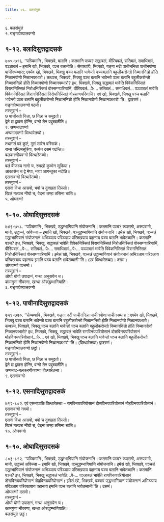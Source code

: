 ```yaml
---
title: ०६. बलसंयुत्तं

---
```

६. बलसंयुत्तं  
१. गङ्गापेय्यालवग्गो  


## १-१२. बलादिसुत्तद्वादसकं

७०५-७१६. ‘‘पञ्चिमानि , भिक्खवे, बलानि। कतमानि पञ्च? सद्धाबलं, वीरियबलं, सतिबलं, समाधिबलं, पञ्ञाबलं – इमानि खो, भिक्खवे, पञ्च बलानीति। सेय्यथापि, भिक्खवे, गङ्गा नदी पाचीननिन्ना पाचीनपोणा पाचीनपब्भारा; एवमेव खो, भिक्खवे, भिक्खु पञ्च बलानि भावेन्तो पञ्चबलानि बहुलीकरोन्तो निब्बाननिन्नो होति निब्बानपोणो निब्बानपब्भारो। कथञ्च, भिक्खवे, भिक्खु पञ्च बलानि भावेन्तो पञ्च बलानि बहुलीकरोन्तो निब्बाननिन्नो होति निब्बानपोणो निब्बानपब्भारो? इध, भिक्खवे, भिक्खु सद्धाबलं भावेति विवेकनिस्सितं विरागनिस्सितं निरोधनिस्सितं वोस्सग्गपरिणामिं, वीरियबलं…पे॰… सतिबलं… समाधिबलं… पञ्ञाबलं भावेति विवेकनिस्सितं विरागनिस्सितं निरोधनिस्सितं वोस्सग्गपरिणामिं। एवं खो, भिक्खवे, भिक्खु पञ्च बलानि भावेन्तो पञ्च बलानि बहुलीकरोन्तो निब्बाननिन्नो होति निब्बानपोणो निब्बानपब्भारो’’ति। द्वादसमं।  
गङ्गापेय्यालवग्गो पठमो।  
तस्सुद्दानं –  
छ पाचीनतो निन्ना, छ निन्ना च समुद्दतो।  
द्वेते छ द्वादस होन्ति, वग्गो तेन पवुच्चतीति॥  
२. अप्पमादवग्गो  
अप्पमादवग्गो वित्थारेतब्बो।  
तस्सुद्दानं –  
तथागतं पदं कूटं, मूलं सारेन वस्सिकं।  
राजा चन्दिमसूरिया, वत्थेन दसमं पदन्ति॥  
बलकरणीयवग्गो वित्थारेतब्बो।  
तस्सुद्दानं –  
बलं बीजञ्च नागो च, रुक्खो कुम्भेन सूकिया।  
आकासेन च द्वे मेघा, नावा आगन्तुका नदीति॥  
एसनावग्गो वित्थारेतब्बो।  
तस्सुद्दानं –  
एसना विधा आसवो, भवो च दुक्खता तिस्सो।  
खिलं मलञ्च नीघो च, वेदना तण्हा तसिना चाति॥  
५. ओघवग्गो  


## १-१०. ओघादिसुत्तदसकं

७४९-७५८. ‘‘पञ्चिमानि , भिक्खवे, उद्धम्भागियानि संयोजनानि। कतमानि पञ्च? रूपरागो, अरूपरागो, मानो, उद्धच्चं, अविज्जा – इमानि खो, भिक्खवे, पञ्चुद्धम्भागियानि संयोजनानि। इमेसं खो, भिक्खवे, पञ्चन्नं उद्धम्भागियानं संयोजनानं अभिञ्ञाय परिञ्ञाय परिक्खयाय पहानाय पञ्च बलानि भावेतब्बानि। कतमानि पञ्च? इध, भिक्खवे, भिक्खु, सद्धाबलं भावेति विवेकनिस्सितं विरागनिस्सितं निरोधनिस्सितं वोस्सग्गपरिणामिं, वीरियबलं…पे॰… सतिबलं…पे॰… समाधिबलं…पे॰… पञ्ञाबलं भावेति विवेकनिस्सितं विरागनिस्सितं निरोधनिस्सितं वोस्सग्गपरिणामिं। इमेसं खो, भिक्खवे, पञ्चन्नं उद्धम्भागियानं संयोजनानं अभिञ्ञाय परिञ्ञाय परिक्खयाय पहानाय इमानि पञ्च बलानि भावेतब्बानी’’ति। (एवं वित्थारेतब्बा)। दसमं।  
ओघवग्गो पञ्चमो।  
तस्सुद्दानं –  
ओघो योगो उपादानं, गन्था अनुसयेन च।  
कामगुणा नीवरणा, खन्धा ओरुद्धम्भागियाति॥  
६. गङ्गापेय्यालवग्गो  


## १-१२. पाचीनादिसुत्तद्वादसकं

७५९-७७०. ‘‘सेय्यथापि , भिक्खवे, गङ्गा नदी पाचीननिन्ना पाचीनपोणा पाचीनपब्भारा ; एवमेव खो, भिक्खवे, भिक्खु पञ्च बलानि भावेन्तो पञ्च बलानि बहुलीकरोन्तो निब्बाननिन्नो होति निब्बानपोणो निब्बानपब्भारो। कथञ्च, भिक्खवे, भिक्खु पञ्च बलानि भावेन्तो पञ्च बलानि बहुलीकरोन्तो निब्बाननिन्नो होति निब्बानपोणो निब्बानपब्भारो? इध, भिक्खवे, भिक्खु, सद्धाबलं भावेति रागविनयपरियोसानं दोसविनयपरियोसानं मोहविनयपरियोसानं…पे॰… एवं खो, भिक्खवे, भिक्खु पञ्च बलानि भावेन्तो पञ्च बलानि बहुलीकरोन्तो निब्बाननिन्नो होति निब्बानपोणो निब्बानपब्भारो’’ति। (वित्थारेतब्बा) द्वादसमं।  
गङ्गापेय्यालवग्गो छट्ठो।  
तस्सुद्दानं –  
छ पाचीनतो निन्ना, छ निन्ना च समुद्दतो।  
द्वेते छ द्वादस होन्ति, वग्गो तेन पवुच्चतीति॥  
अप्पमाद-बलकरणीयवग्गा वित्थारेतब्बा।  
९. एसनावग्गो  


## १-१२. एसनादिसुत्तद्वादसकं

७९२-८०२. एवं एसनापाळि वित्थारेतब्बा – रागविनयपरियोसानं दोसविनयपरियोसानं मोहविनयपरियोसानं।  
एसनावग्गो नवमो।  
तस्सुद्दानं –  
एसना विधा आसवो, भवो च दुक्खता तिस्सो।  
खिलं मलञ्च नीघो च, वेदना तण्हा तसिना चाति॥  
१०. ओघवग्गो  


## १-१०. ओघादिसुत्तदसकं

८०३-८१२. ‘‘पञ्चिमानि , भिक्खवे, उद्धम्भागियानि संयोजनानि। कतमानि पञ्च? रूपरागो, अरूपरागो, मानो, उद्धच्चं अविज्जा – इमानि खो, भिक्खवे, पञ्चुद्धम्भागियानि संयोजनानि। इमेसं खो, भिक्खवे, पञ्चन्नं उद्धम्भागियानं संयोजनानं अभिञ्ञाय परिञ्ञाय परिक्खयाय पहानाय पञ्च बलानि भावेतब्बानि। कतमानि पञ्च? इध, भिक्खवे, भिक्खु सद्धाबलं भावेति…पे॰… पञ्ञाबलं भावेति रागविनयपरियोसानं दोसविनयपरियोसानं मोहविनयपरियोसानं। इमेसं खो, भिक्खवे, पञ्चन्नं उद्धम्भागियानं संयोजनानं अभिञ्ञाय परिञ्ञाय परिक्खयाय पहानाय इमानि पञ्च बलानि भावेतब्बानी’’ति। दसमं।  
ओघवग्गो दसमो।  
तस्सुद्दानं –  
ओघो योगो उपादानं, गन्था अनुसयेन च।  
कामगुणा नीवरणा, खन्धा ओरुद्धम्भागियाति॥  
बलसंयुत्तं छट्ठं।  